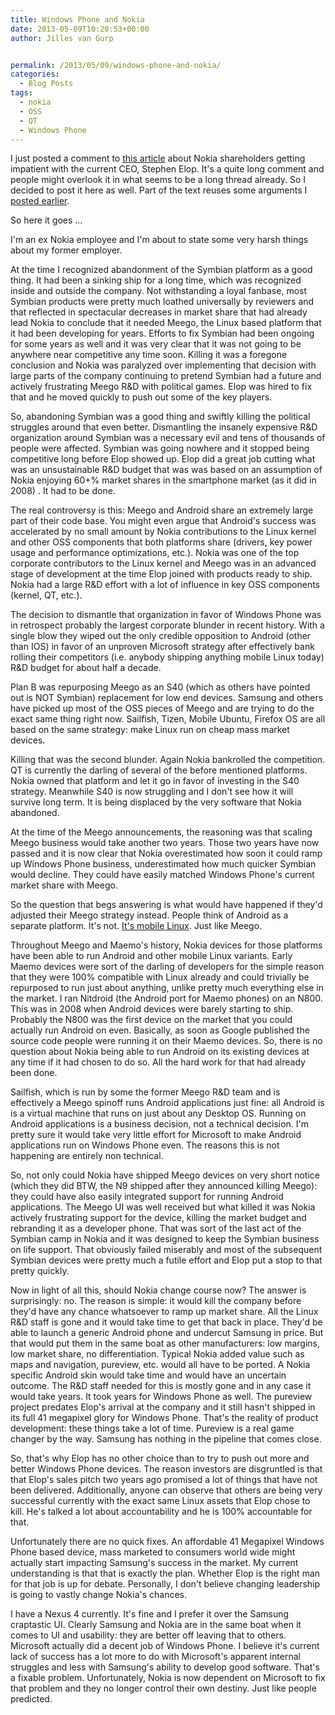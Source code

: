 ```yaml
---
title: Windows Phone and Nokia
date: 2013-05-09T10:20:53+00:00
author: Jilles van Gurp


permalink: /2013/05/09/windows-phone-and-nokia/
categories:
  - Blog Posts
tags:
  - nokia
  - OSS
  - QT
  - Windows Phone
---
```

I just posted a comment to [this article](http://www.zdnet.com/nokia-investors-patience-wearing-thin-ceo-says-windows-phone-to-the-bitter-end-no-plan-b-7000015011/) about Nokia shareholders getting impatient with the current CEO, Stephen Elop. It's a quite long comment and people might overlook it in what seems to be a long thread already. So I decided to post it here as well. Part of the text reuses some arguments I [posted earlier](https://www.jillesvangurp.com/2013/03/29/mobile-linux/).

So here it goes ...


I'm an ex Nokia employee and I'm about to state some very harsh things about my former employer. 

At the time I recognized abandonment of the Symbian platform as a good thing. It had been a sinking ship for a long time, which was recognized inside and outside the company. Not withstanding a loyal fanbase, most Symbian products were pretty much loathed universally by reviewers and that reflected in spectacular decreases in market share that had already lead Nokia to conclude that it needed Meego, the Linux based platform that it had been developing for years. Efforts to fix Symbian had been ongoing for some years as well and it was very clear that it was not going to be anywhere near competitive any time soon. Killing it was a foregone conclusion and Nokia was paralyzed over implementing that decision with large parts of the company continuing to pretend Symbian had a future and actively frustrating Meego R&D with political games. Elop was hired to fix that and he moved quickly to push out some of the key players. 

So, abandoning Symbian was a good thing and swiftly killing the political struggles around that even better. Dismantling the insanely expensive R&D organization around Symbian was a necessary evil and tens of thousands of people were affected. Symbian was going nowhere and it stopped being competitive long before Elop showed up. Elop did a great job cutting what was an unsustainable R&D budget that was was based on an assumption of Nokia enjoying 60+% market shares in the smartphone market (as it did in 2008) . It had to be done.

The real controversy is this: Meego and Android share an extremely large part of their code base. You might even argue that Android's success was accelerated by no small amount by Nokia contributions to the Linux kernel and other OSS components that both platforms share (drivers, key power usage and performance optimizations, etc.). Nokia was one of the top corporate contributors to the Linux kernel and Meego was in an advanced stage of development at the time Elop joined with products ready to ship. Nokia had a large R&D effort with a lot of influence in key OSS components (kernel, QT, etc.). 

The decision to dismantle that organization in favor of Windows Phone was in retrospect probably the largest corporate blunder in recent history. With a single blow they wiped out the only credible opposition to Android (other than IOS) in favor of an unproven Microsoft strategy after effectively bank rolling their competitors (i.e. anybody shipping anything mobile Linux today) R&D budget for about half a decade.

Plan B was repurposing Meego as an S40 (which as others have pointed out is NOT Symbian) replacement for low end devices. Samsung and others have picked up most of the OSS pieces of Meego and are trying to do the exact same thing right now. Sailfish, Tizen, Mobile Ubuntu, Firefox OS are all based on the same strategy: make Linux run on cheap mass market devices. 

Killing that was the second blunder. Again Nokia bankrolled the competition. QT is currently the darling of several of the before mentioned platforms. Nokia owned that platform and let it go in favor of investing in the S40 strategy. Meanwhile S40 is now struggling and I don't see how it will survive long term. It is being displaced by the very software that Nokia abandoned. 

At the time of the Meego announcements, the reasoning was that scaling Meego business would take another two years. Those two years have now passed and it is now clear that Nokia overestimated how soon it could ramp up Windows Phone business, underestimated how much quicker Symbian would decline. They could have easily matched Windows Phone's current market share with Meego. 

So the question that begs answering is what would have happened if they'd adjusted their Meego strategy instead. People think of Android as a separate platform. It's not. [It's mobile Linux](https://www.jillesvangurp.com/2013/03/29/mobile-linux/). Just like Meego. 

Throughout Meego and Maemo's history, Nokia devices for those platforms have been able to run Android and other mobile Linux variants. Early Maemo devices were sort of the darling of developers for the simple reason that they were 100% compatible with Linux already and could trivially be repurposed to run just about anything, unlike pretty much everything else in the market. I ran Nitdroid (the Android port for Maemo phones) on an N800. This was in 2008 when Android devices were barely starting to ship. Probably the N800 was the first device on the market that you could actually run Android on even. Basically, as soon as Google published the source code people were running it on their Maemo devices. So, there is no question about Nokia being able to run Android on its existing devices at any time if it had chosen to do so. All the hard work for that had already been done.

Sailfish, which is run by some the former Meego R&D team and is effectively a Meego spinoff runs Android applications just fine: all Android is is a virtual machine that runs on just about any Desktop OS. Running on Android applications is a business decision, not a technical decision. I'm pretty sure it would take very little effort for Microsoft to make Android applications run on Windows Phone even. The reasons this is not happening are entirely non technical.

So, not only could Nokia have shipped Meego devices on very short notice (which they did BTW, the N9 shipped after they announced killing Meego): they could have also easily integrated support for running Android applications. The Meego UI was well received but what killed it was Nokia actively frustrating support for the device, killing the market budget and rebranding it as a developer phone. That was sort of the last act of the Symbian camp in Nokia and it was designed to keep the Symbian business on life support. That obviously failed miserably and most of the subsequent Symbian devices were pretty much a futile effort and Elop put a stop to that pretty quickly.

Now in light of all this, should Nokia change course now? The answer is surprisingly: no. The reason is simple: it would kill the company before they'd have any chance whatsoever to ramp up market share. All the Linux R&D staff is gone and it would take time to get that back in place. They'd be able to launch a generic Android phone and undercut Samsung in price. But that would put them in the same boat as other manufacturers: low margins, low market share, no differentiation. Typical Nokia added value such as maps and navigation, pureview, etc. would all have to be ported. A Nokia specific Android skin would take time and would have an uncertain outcome. The R&D staff needed for this is mostly gone and in any case it would take years. It took years for Windows Phone as well. The pureview project predates Elop's arrival at the company and it still hasn't shipped in its full 41 megapixel glory for Windows Phone. That's the reality of product development: these things take a lot of time. Pureview is a real game changer by the way. Samsung has nothing in the pipeline that comes close.

So, that's why Elop has no other choice than to try to push out more and better Windows Phone devices. The reason investors are disgruntled is that that Elop's sales pitch two years ago promised a lot of things that have not been delivered. Additionally, anyone can observe that others are being very successful currently with the exact same Linux assets that Elop chose to kill. He's talked a lot about accountability and he is 100% accountable for that.

Unfortunately there are no quick fixes. An affordable 41 Megapixel Windows Phone based device, mass marketed to consumers world wide might actually start impacting Samsung's success in the market. My current understanding is that that is exactly the plan. Whether Elop is the right man for that job is up for debate. Personally, I don't believe changing leadership is going to vastly change Nokia's chances.

I have a Nexus 4 currently. It's fine and I prefer it over the Samsung craptastic UI. Clearly Samsung and Nokia are in the same boat when it comes to UI and usability: they are better off leaving that to others. Microsoft actually did a decent job of Windows Phone. I believe it's current lack of success has a lot more to do with Microsoft's apparent internal struggles and less with Samsung's ability to develop good software. That's a fixable problem.  Unfortunately, Nokia is now dependent on Microsoft to fix that problem and they no longer control their own destiny. Just like people predicted. 